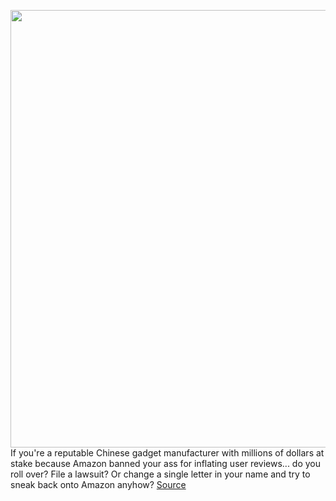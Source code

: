 <img src='https://cdn.vox-cdn.com/thumbor/vPIb8rjh6tk6Xe2Oip3SVPpBZEs=/0x0:3024x2268/1200x800/filters:focal(1271x893:1753x1375)/cdn.vox-cdn.com/uploads/chorus_image/image/69936306/verge_sean_hollister_20210930_2.0.jpg' width='700px' /><br/>
If you're a reputable Chinese gadget manufacturer with millions of dollars at stake because Amazon banned your ass for inflating user reviews... do you roll over? File a lawsuit? Or change a single letter in your name and try to sneak back onto Amazon anyhow?
<a href='https://www.theverge.com/2021/10/1/22703276/amazon-banned-brand-dodge-ravpower-vava-taotronics-choetech'> Source <a/>